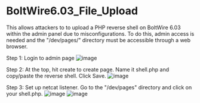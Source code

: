# BoltWire6.03_File_Upload
This allows attackers to to upload a PHP reverse shell on BoltWire 6.03 within the admin panel due to misconfigurations. 
To do this, admin access is needed and the "/dev/pages/" directory must be accessible through a web browser. 

Step 1: Login to admin page
![image](https://github.com/nesterXneo/BoltWire6.03_File_Upload/assets/52898555/c7c789aa-387c-43d0-89a3-b4849576a977)

Step 2: At the top, hit create to create page. Name it shell.php and copy/paste the reverse shell. Click Save.
![image](https://github.com/nesterXneo/BoltWire6.03_File_Upload/assets/52898555/9df09aef-5740-463b-887a-b480ac1abd3d)

Step 3: Set up netcat listener. Go to the "/dev/pages" directory and click on your shell.php.
![image](https://github.com/nesterXneo/BoltWire6.03_File_Upload/assets/52898555/c1e885eb-a849-4891-8ae6-f04242002cc3)
![image](https://github.com/nesterXneo/BoltWire6.03_File_Upload/assets/52898555/8782d6fc-f7be-422b-9f92-cb704ebe5522)

